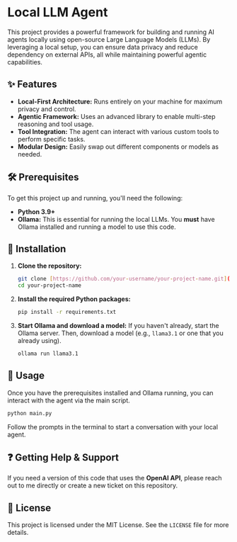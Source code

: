 # Local LLM Agent

This project provides a powerful framework for building and running AI agents locally using open-source Large Language Models (LLMs). By leveraging a local setup, you can ensure data privacy and reduce dependency on external APIs, all while maintaining powerful agentic capabilities.

## ✨ Features
* **Local-First Architecture:** Runs entirely on your machine for maximum privacy and control.
* **Agentic Framework:** Uses an advanced library to enable multi-step reasoning and tool usage.
* **Tool Integration:** The agent can interact with various custom tools to perform specific tasks.
* **Modular Design:** Easily swap out different components or models as needed.

## 🛠️ Prerequisites

To get this project up and running, you'll need the following:

* **Python 3.9+**
* **Ollama:** This is essential for running the local LLMs. You **must** have Ollama installed and running a model to use this code.

## 🚀 Installation

1.  **Clone the repository:**
    ```bash
    git clone [https://github.com/your-username/your-project-name.git](https://github.com/your-username/your-project-name.git)
    cd your-project-name
    ```

2.  **Install the required Python packages:**
    ```bash
    pip install -r requirements.txt
    ```

3.  **Start Ollama and download a model:**
    If you haven't already, start the Ollama server. Then, download a model (e.g., `llama3.1` or one that you already using).
    ```bash
    ollama run llama3.1
    ```

## 🏃 Usage

Once you have the prerequisites installed and Ollama running, you can interact with the agent via the main script.

```bash
python main.py
````

Follow the prompts in the terminal to start a conversation with your local agent.

## ❓ Getting Help & Support

If you need a version of this code that uses the **OpenAI API**, please reach out to me directly or create a new ticket on this repository.

## 📄 License

This project is licensed under the MIT License. See the `LICENSE` file for more details.

```
```